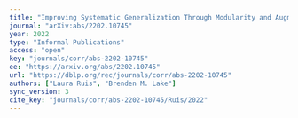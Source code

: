 ```yaml
---
title: "Improving Systematic Generalization Through Modularity and Augmentation."
journal: "arXiv:abs/2202.10745"
year: 2022
type: "Informal Publications"
access: "open"
key: "journals/corr/abs-2202-10745"
ee: "https://arxiv.org/abs/2202.10745"
url: "https://dblp.org/rec/journals/corr/abs-2202-10745"
authors: ["Laura Ruis", "Brenden M. Lake"]
sync_version: 3
cite_key: "journals/corr/abs-2202-10745/Ruis/2022"
---
```

